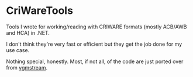 # CriWareTools

Tools I wrote for working/reading with CRIWARE formats (mostly ACB/AWB and HCA) in .NET.

I don't think they're very fast or efficient but they get the job done for my use case.

Nothing special, honestly. Most, if not all, of the code are just ported over from [vgmstream](https://github.com/vgmstream/vgmstream).